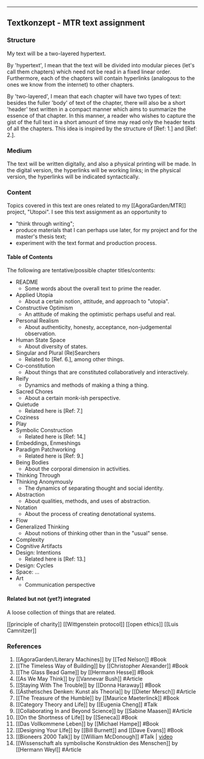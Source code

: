 
- - - - - - - -
## Textkonzept - MTR text assignment

### Structure

My text will be a two-layered hypertext.

By 'hypertext', I mean that the text will be divided into modular pieces (let's call them chapters) which need not be read in a fixed linear order. Furthermore, each of the chapters will contain hyperlinks (analogous to the ones we know from the internet) to other chapters.

By 'two-layered', I mean that each chapter will have two types of text: besides the fuller 'body' of text of the chapter, there will also be a short 'header' text written in a compact manner which aims to summarize the essence of that chapter. In this manner, a reader who wishes to capture the gist of the full text in a short amount of time may read only the header texts of all the chapters. This idea is inspired by the structure of [Ref: 1.] and [Ref: 2.].  

### Medium

The text will be written digitally, and also a physical printing will be made.
In the digital version, the hyperlinks will be working links; in the physical version, the hyperlinks will be indicated syntactically.  

### Content

Topics covered in this text are ones related to my [[AgoraGarden/MTR]] project, "Utopoi". 
I see this text assignment as an opportunity to

* "think through writing";
* produce materials that I can perhaps use later, for my project and for the master's thesis text;
* experiment with the text format and production process.



#### Table of Contents

The following are tentative/possible chapter titles/contents:

* README
	* Some words about the overall text to prime the reader. 
* Applied Utopia
	* About a certain notion, attitude, and approach to "utopia".
* Constructive Optimism
	* An attitude of making the optimistic perhaps useful and real. 
* Personal Realism
	* About authenticity, honesty, acceptance, non-judgemental observation. 
* Human State Space
	* About diversity of states. 
* Singular and Plural (Re)Searchers
	* Related to [Ref. 6.], among other things.
* Co-constitution
	* About things that are constituted collaboratively and interactively.  
* Reify
	* Dynamics and methods of making a thing a thing.
* Sacred Chores
	* About a certain monk-ish perspective.
* Quietude
	* Related here is [Ref: 7.]
* Coziness
* Play
* Symbolic Construction
	* Related here is [Ref: 14.]
* Embeddings, Enmeshings
* Paradigm Patchworking
	* Related here is [Ref: 9.]
* Being Bodies
	* About the corporal dimension in activities.  
* Thinking Through
* Thinking Anonymously
	* The dynamics of separating thought and social identity.
* Abstraction
	* About qualities, methods, and uses of abstraction. 
* Notation
	* About the process of creating denotational systems.
* Flow
* Generalized Thinking 
	* About notions of thinking other than in the "usual" sense.
* Complexity
* Cognitive Artifacts
* Design: Intentions
	* Related here is [Ref: 13.]
* Design: Cycles
* Space: ...
* Art
	* Communication perspective


#### Related but not (yet?) integrated 

A loose collection of things that are related. 

[[principle of charity]]
[[Wittgenstein protocol]]
[[open ethics]]
[[Luis Camnitzer]]

### References

1. [[AgoraGarden/Literary Machines]] by [[Ted Nelson]] #Book 
2. [[The Timeless Way of Building]] by [[Christopher Alexander]] #Book
3. [[The Glass Bead Game]] by [[Hermann Hesse]] #Book 
4. [[As We May Think]] by [[Vannevar Bush]] #Article 
5. [[Staying With The Trouble]] by [[Donna Haraway]] #Book
6. [[Ästhetisches Denken: Kunst als Theoria]] by [[Dieter Mersch]] #Article
7.  [[The Treasure of the Humble]] by [[Maurice Maeterlinck]] #Book
8. [[Category Theory and Life]] by [[Eugenia Cheng]] #Talk
9. [[Collaborating In and Beyond Science]] by [[Sabine Maasen]] #Article
10. [[On the Shortness of Life]] by [[Seneca]] #Book
11.  [[Das Vollkommene Leben]] by [[Michael Hampe]] #Book
12. [[Designing Your LIfe]] by [[Bill Burnett]] and [[Dave Evans]] #Book
13. [[Bioneers 2000 Talk]] by [[William McDonough]] #Talk  | [video](https://www.youtube.com/watch?v=J8EMFaYvH_A)
14. [[Wissenschaft als symbolische Konstruktion des Menschen]] by [[Hermann Weyl]] #Article
	